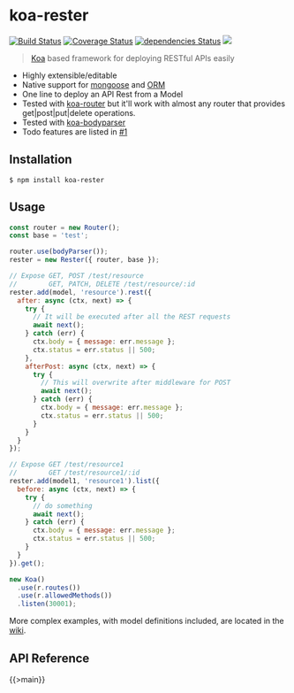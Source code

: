 # koa-rester

[![Build Status](https://travis-ci.org/dicearr/koa-rester.svg?branch=master)](https://travis-ci.org/dicearr/koa-rester)
[![Coverage Status](https://coveralls.io/repos/github/dicearr/koa-rester/badge.svg?branch=master)](https://coveralls.io/github/dicearr/koa-rester?branch=master)
[![dependencies Status](https://david-dm.org/dicearr/koa-rester/status.svg)](https://david-dm.org/dicearr/koa-rester)
![](https://img.shields.io/npm/dm/koa-rester.png)

> [Koa](https://github.com/koajs/koa) based framework for deploying RESTful APIs easily

* Highly extensible/editable
* Native support for [mongoose](https://github.com/Automattic/mongoose) and [ORM](https://github.com/dresende/node-orm2)
* One line to deploy an API Rest from a Model
* Tested with [koa-router](https://github.com/alexmingoia/koa-router/tree/master/) but it'll work with almost any router that provides get|post|put|delete operations.
* Tested with [koa-bodyparser](https://github.com/koajs/bodyparser) 
* Todo features are listed in [\#1](https://github.com/dicearr/koa-rester/issues/1)

## Installation
 
```
$ npm install koa-rester
```


## Usage
```javascript
const router = new Router();
const base = 'test';

router.use(bodyParser());
rester = new Rester({ router, base });

// Expose GET, POST /test/resource 
//        GET, PATCH, DELETE /test/resource/:id
rester.add(model, 'resource').rest({
  after: async (ctx, next) => {
    try {
      // It will be executed after all the REST requests
      await next();
    } catch (err) {
      ctx.body = { message: err.message };
      ctx.status = err.status || 500;
    },
    afterPost: async (ctx, next) => {
      try {
        // This will overwrite after middleware for POST
        await next();
      } catch (err) {
        ctx.body = { message: err.message };
        ctx.status = err.status || 500;
      }
    }
  }
});

// Expose GET /test/resource1 
//        GET /test/resource1/:id
rester.add(model1, 'resource1').list({
  before: async (ctx, next) => {
    try {
      // do something
      await next();
    } catch (err) {
      ctx.body = { message: err.message };
      ctx.status = err.status || 500;
    }
  }
}).get();

new Koa()
  .use(r.routes())
  .use(r.allowedMethods())
  .listen(30001);
```

More complex examples, with model definitions included, are located in the [wiki](https://github.com/dicearr/koa-rester/wiki).

## API Reference

{{>main}}
